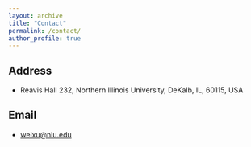 ```yaml
---
layout: archive
title: "Contact"
permalink: /contact/
author_profile: true
---
```



## Address

* Reavis Hall 232, Northern Illinois University, DeKalb, IL, 60115, USA


## Email

* weixu@niu.edu 




